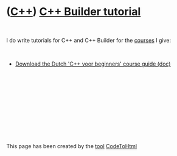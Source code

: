 
 

 

 

 

 

([C++](Cpp.md)) [C++ Builder tutorial](CppBuilderTutorial.md)
===============================================================

 

I do write tutorials for C++ and C++ Builder for the
[courses](Courses.md) I give:

 

-   [Download the Dutch 'C++ voor beginners' course
    guide (doc)](CppCursusgids.doc)

 

 

 

 

 

 

This page has been created by the [tool](Tools.md)
[CodeToHtml](ToolCodeToHtml.md)
